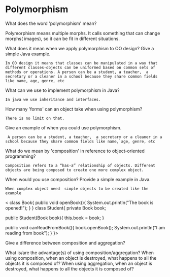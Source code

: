 # Polymorphism

What does the word 'polymorphism' mean?
	
 Polymorphism means multiple morphs. It calls something that can change morphs( images), so it can be fit in different situations.   
 
What does it mean when we apply polymorphism to OO design? Give a simple Java example.

	In OO design it means that classes can be manipulated in a way that different classes-objects can be uniformed based on common sets of methods or operations. A person can be a student, a teacher,  a secretary or a cleaner in a school because they share common fields like name, age, genre, etc
 
What can we use to implement polymorphism in Java?

	In java we use inheritance and interfaces.
 
How many 'forms' can an object take when using polymorphism?

	There is no limit on that.
 
Give an example of when you could use polymorphism.

	 A person can be a student, a teacher,  a secretary or a cleaner in a school because they share common fields like name, age, genre, etc
  
What do we mean by 'composition' in reference to object-oriented programming?

	Composition refers to a “has-a” relationship of objects. Different objects are being composed to create one more complex object.
 
When would you use composition? Provide a simple example in Java.

	When complex object need  simple objects to be created like the example

<
class Book{
   public void openBook(){
       System.out.println("The book is opened!");
   }
}
class Student{
   private Book book;
  
   public Student(Book book){
       this.book = book;
   }
  
   public  void canReadFromBook(){
       book.openBook();
       System.out.println("I am reading from book");
   }
}>

Give a difference between composition and aggregation?


What is/are the advantage(s) of using composition/aggregation?
When using composition, when an object is destroyed, what happens to all the objects it is composed of?
When using aggregation, when an object is destroyed, what happens to all the objects it is composed of?

